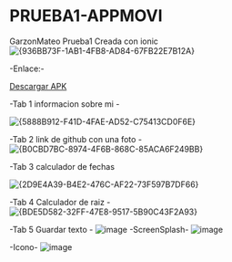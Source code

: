 # PRUEBA1-APPMOVI

GarzonMateo Prueba1 Creada con ionic
![{936BB73F-1AB1-4FB8-AD84-67FB22E7B12A}](https://github.com/user-attachments/assets/37684459-b9a5-464c-aaaf-be7be4e81039)

-Enlace:-

[Descargar APK](https://github.com/WesitosFsa/PRUEBA1-APPMOVI/blob/App-Mejoradas/GARZONMATEO-PRUEBA.apk?raw=true)

-Tab 1 informacion sobre mi -

![{5888B912-F41D-4FAE-AD52-C75413CD0F6E}](https://github.com/user-attachments/assets/5ea27e44-e211-4bd6-aef3-21b55fd56109)

-Tab 2 link de github con una foto -
![{B0CBD7BC-8974-4F6B-868C-85ACA6F249BB}](https://github.com/user-attachments/assets/a267a861-f9f6-4635-a75b-f957de4f1eec)

-Tab 3 calculador de fechas

![{2D9E4A39-B4E2-476C-AF22-73F597B7DF66}](https://github.com/user-attachments/assets/230b065e-a92a-435f-bcdd-ced55e3d178c)

-Tab 4 Calculador de raiz -
![{BDE5D582-32FF-47E8-9517-5B90C43F2A93}](https://github.com/user-attachments/assets/e261f41d-90db-4f43-a66f-3a3ae19c6608)

-Tab 5 Guardar texto -
![image](https://github.com/user-attachments/assets/44779340-3b5d-465e-a54c-3d35aaef1f3b)
-ScreenSplash-
![image](https://github.com/user-attachments/assets/1141b3c4-d2f1-490a-9f15-7058e447dcac)

-Icono-
![image](https://github.com/user-attachments/assets/eebeadc5-b522-478b-a19b-626c5b807be1)
